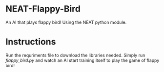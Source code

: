 # NEAT-Flappy-Bird
An AI that plays flappy bird! Using the NEAT python module.

# Instructions
Run the requriments file to download the libraries needed.
Simply run *flappy_bird.py* and watch an AI start training itself to play the game of flappy bird!

